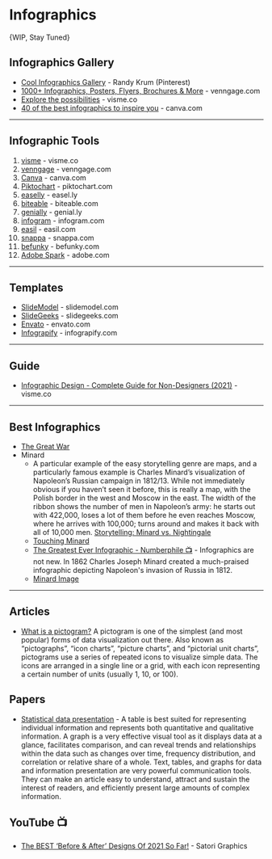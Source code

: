 # Infographics
{WIP, Stay Tuned}



## Infographics Gallery
* [Cool Infographics Gallery](https://www.pinterest.com/rtkrum/cool-infographics-gallery/) - Randy Krum (Pinterest)
* [1000+ Infographics, Posters, Flyers, Brochures & More](https://venngage.com/gallery/) - venngage.com
* [Explore the possibilities](https://www.visme.co/gallery/) - visme.co
* [40 of the best infographics to inspire you](https://www.canva.com/learn/best-infographics/) - canva.com


-----
## Infographic Tools 
1. [visme](https://visme.co/) - visme.co
1. [venngage](https://venngage.com/) - venngage.com
1. [Canva](https://www.canva.com/) - canva.com
1. [Piktochart](https://piktochart.com/) - piktochart.com
1. [easelly](https://easel.ly/) - easel.ly
1. [biteable](https://biteable.com/) - biteable.com
1. [genially](https://www.genial.ly/) - genial.ly
1. [infogram](https://infogram.com/) - infogram.com
1. [easil](https://easil.com/) - easil.com
1. [snappa](https://snappa.com/) - snappa.com
1. [befunky](https://www.befunky.com/) - befunky.com
1. [Adobe Spark](https://www.adobe.com/products/spark.html) - adobe.com

-----
## Templates
* [SlideModel](https://slidemodel.com/?s=infographic) - slidemodel.com
* [SlideGeeks](https://search.slidegeeks.com/search?w=infographic) - slidegeeks.com
* [Envato](https://elements.envato.com/presentation-templates/infographic/compatible-with-powerpoint) - envato.com
* [Infograpify](https://infograpify.com/collections/infographics) - infograpify.com

-----

## Guide
* [Infographic Design - Complete Guide for Non-Designers (2021)](https://visme.co/blog/infographic-design-guide/#infographic-design-tips-and-tricks-to-help-you-get-started) - visme.co

-----

## Best Infographics
* [The Great War](https://www.behance.net/gallery/33773376/Great-War-Infographic)
* Minard
    * A particular example of the easy storytelling genre are maps, and a particularly famous example is Charles Minard’s visualization of Napoleon’s Russian campaign in 1812/13. While not immediately obvious if you haven’t seen it before, this is really a map, with the Polish border in the west and Moscow in the east. The width of the ribbon shows the number of men in Napoleon’s army: he starts out with 422,000, loses a lot of them before he even reaches Moscow, where he arrives with 100,000; turns around and makes it back with all of 10,000 men. [Storytelling: Minard vs. Nightingale](https://eagereyes.org/journalism/storytelling-minard-vs-nightingale)   
    * [Touching Minard](https://medium.com/nightingale/touching-minard-6398274e07ef) 
    * [The Greatest Ever Infographic - Numberphile 📺](https://www.youtube.com/watch?v=3T7jMcstxY0) - Infographics are not new. In 1862 Charles Joseph Minard created a much-praised infographic depicting Napoleon's invasion of Russia in 1812.
    * [Minard Image](https://upload.wikimedia.org/wikipedia/commons/2/29/Minard.png)
-----

## Articles
* [What is a pictogram?](https://venngage.com/blog/pictogram/) A pictogram is one of the simplest (and most popular) forms of data visualization out there. Also known as “pictographs”, “icon charts”, “picture charts”, and “pictorial unit charts”, pictograms use a series of repeated icons to visualize simple data. The icons are arranged in a single line or a grid, with each icon representing a certain number of units (usually 1, 10, or 100).

## Papers
* [Statistical data presentation](https://www.ncbi.nlm.nih.gov/pmc/articles/PMC5453888/) - A table is best suited for representing individual information and represents both quantitative and qualitative information. A graph is a very effective visual tool as it displays data at a glance, facilitates comparison, and can reveal trends and relationships within the data such as changes over time, frequency distribution, and correlation or relative share of a whole. Text, tables, and graphs for data and information presentation are very powerful communication tools. They can make an article easy to understand, attract and sustain the interest of readers, and efficiently present large amounts of complex information. 

## YouTube 📺
* [The BEST ‘Before & After’ Designs Of 2021 So Far!](https://www.youtube.com/watch?v=k2DWClcoHFI) - Satori Graphics
